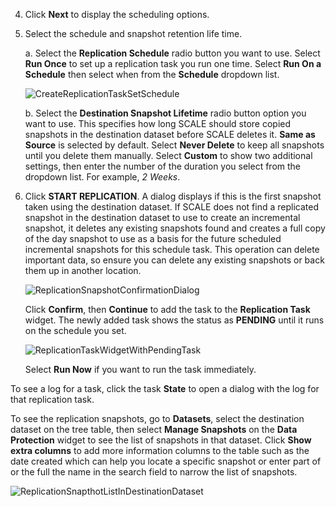 ---
---

4. Click **Next** to display the scheduling options.

5. Select the schedule and snapshot retention life time.

   a. Select the **Replication Schedule** radio button you want to use. Select **Run Once** to set up a replication task you run one time.
      Select **Run On a Schedule** then select when from the **Schedule** dropdown list.
    
   ![CreateReplicationTaskSetSchedule](/images/SCALE/22.12/CreateReplicationTaskSetSchedule.png "Set Replication Task Schedule")

   b. Select the **Destination Snapshot Lifetime** radio button option you want to use. 
      This specifies how long SCALE should store copied snapshots in the destination dataset before SCALE deletes it.
      **Same as Source** is selected by default. Select **Never Delete** to keep all snapshots until you delete them manually.
      Select **Custom** to show two additional settings, then enter the number of the duration you select from the dropdown list. For example, *2 Weeks*.
  
6. Click **START REPLICATION**. 
   A dialog displays if this is the first snapshot taken using the destination dataset.
   If SCALE does not find a replicated snapshot in the destination dataset to use to create an incremental snapshot, it deletes any existing snapshots found and creates a full copy of the day snapshot to use as a basis for the future scheduled incremental snapshots for this schedule task. 
   This operation can delete important data, so ensure you can delete any existing snapshots or back them up in another location.
   
   ![ReplicationSnapshotConfirmationDialog](/images/SCALE/22.12/ReplicationSnapshotConfirmationDialog.png "Local Replication Task Confirmation")

   Click **Confirm**, then **Continue** to add the task to the **Replication Task** widget. 
   The newly added task shows the status as **PENDING** until it runs on the schedule you set. 
   
   ![ReplicationTaskWidgetWithPendingTask](/images/SCALE/22.12/ReplicationTaskWidgetWithPendingTask.png "Replication Task in Pending State")
     
   Select **Run Now** if you want to run the task immediately.

To see a log for a task, click the task **State** to open a dialog with the log for that replication task.

To see the replication snapshots, go to **Datasets**, select the destination dataset on the tree table, then select **Manage Snapshots** on the **Data Protection** widget to see the list of snapshots in that dataset. Click **Show extra columns** to add more information columns to the table such as the date created which can help you locate a specific snapshot or enter part of or the full the name in the search field to narrow the list of snapshots.

![ReplicationSnapthotListInDestinationDataset](/images/SCALE/22.12/ReplicationSnapthotListInDestinationDataset.png "Snapshot List in Destination Dataset")
